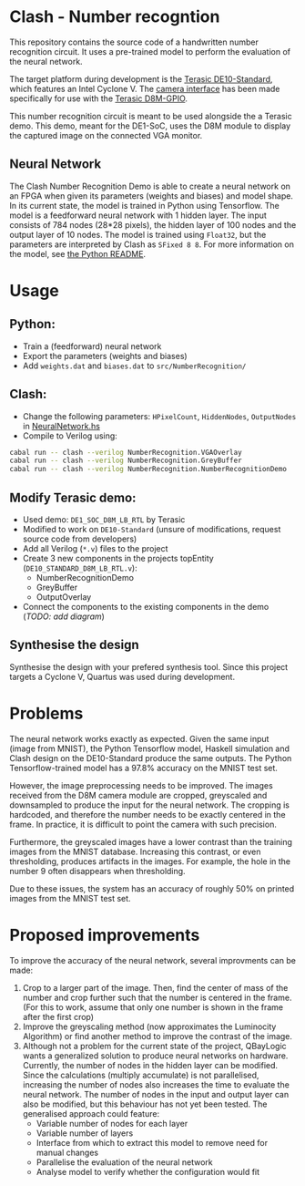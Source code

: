 # Clash - Number recogntion

This repository contains the source code of a handwritten number recognition 
circuit. It uses a pre-trained model to perform the evaluation of the neural
network. 

The target platform during development is the 
[Terasic DE10-Standard](https://www.terasic.com.tw/cgi-bin/page/archive.pl?Language=English&No=1081),
which features an Intel Cyclone V. The [camera interface](src/NumberRecognition/CameraInterface.hs)
has been made specifically for use with the 
[Terasic D8M-GPIO](https://www.terasic.com.tw/cgi-bin/page/archive.pl?Language=English&No=1011).

This number recognition circuit is meant to be used alongside the a Terasic demo.
This demo, meant for the DE1-SoC, uses the D8M module to display the captured 
image on the connected VGA monitor. 


## Neural Network
The Clash Number Recognition Demo is able to create a neural network on an FPGA
when given its parameters (weights and biases) and model shape. In its current 
state, the model is trained in Python using Tensorflow. The model is a 
feedforward neural network with 1 hidden layer. The input consists of 784 nodes 
(28*28 pixels), the hidden layer of 100 nodes and the output layer of 10 nodes. 
The model is trained using `Float32`, but the parameters are interpreted by 
Clash as `SFixed 8 8`. For more information on the model, see 
[the Python README](python/README.md).


# Usage
## Python: 
  - Train a (feedforward) neural network
  - Export the parameters (weights and biases)
  - Add `weights.dat` and `biases.dat` to `src/NumberRecognition/`
## Clash:
  - Change the following parameters:
    `HPixelCount`, `HiddenNodes`, `OutputNodes` in [NeuralNetwork.hs](src/NumberRecognition/NeuralNetwork.hs)
  - Compile to Verilog using:
  ```bash
  cabal run -- clash --verilog NumberRecognition.VGAOverlay
  cabal run -- clash --verilog NumberRecognition.GreyBuffer
  cabal run -- clash --verilog NumberRecognition.NumberRecognitionDemo
  ```
## Modify Terasic demo:
  - Used demo: `DE1_SOC_D8M_LB_RTL` by Terasic
  - Modified to work on `DE10-Standard` (unsure of modifications, request source 
  code from developers)
  - Add all Verilog (`*.v`) files to the project
  - Create 3 new components in the projects topEntity (`DE10_STANDARD_D8M_LB_RTL.v`):
      * NumberRecognitionDemo
      * GreyBuffer
      * OutputOverlay
  - Connect the components to the existing components in the demo (*TODO: add 
  diagram*)
## Synthesise the design
Synthesise the design with your prefered synthesis tool. Since this project
targets a Cyclone V, Quartus was used during development.
      

# Problems
The neural network works exactly as expected. Given the same input (image from 
MNIST), the Python Tensorflow model, Haskell simulation and Clash design on the 
DE10-Standard produce the same outputs. The Python Tensorflow-trained model 
has a 97.8% accuracy on the MNIST test set.

However, the image preprocessing needs to be improved. The images received from
the D8M camera module are cropped, greyscaled and downsampled to produce the
input for the neural network. The cropping is hardcoded, and therefore the 
number needs to be exactly centered in the frame. In practice, it is difficult
to point the camera with such precision. 

Furthermore, the greyscaled images have a lower contrast than the training 
images from the MNIST database. Increasing this contrast, or even thresholding,
produces artifacts in the images. For example, the hole in the number 9 often
disappears when thresholding.

Due to these issues, the system has an accuracy of roughly 50% on printed images
from the MNIST test set.

# Proposed improvements
To improve the accuracy of the neural network, several improvments can be made:
1. Crop to a larger part of the image. Then, find the center of mass of the 
number and crop further such that the number is centered in the frame. (For this 
to work, assume that only one number is shown in the frame after the first crop)
2. Improve the greyscaling method (now approximates the Luminocity Algorithm) or 
find another method to improve the contrast of the image.
3. Although not a problem for the current state of the project, QBayLogic wants
a generalized solution to produce neural networks on hardware. Currently, the 
number of nodes in the hidden layer can be modified. Since the calculations 
(multiply accumulate) is not parallelised, increasing the number of nodes also
increases the time to evaluate the neural network. The number of nodes in the
input and output layer can also be modified, but this behaviour has not yet been
tested.
  The generalised approach could feature:
    - Variable number of nodes for each layer
    - Variable number of layers
    - Interface from which to extract this model to remove need for manual 
    changes
    - Parallelise the evaluation of the neural network
    - Analyse model to verify whether the configuration would fit